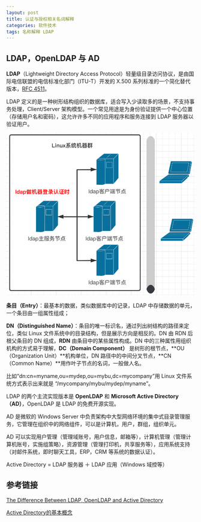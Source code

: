 ```yaml
---
layout: post
title: 认证与授权相关名词解释
categories: 软件技术
tags: 名称解释 LDAP
---
```


## LDAP，OpenLDAP 与 AD

**LDAP**（Lightweight Directory Access Protocol）轻量级目录访问协议，是由国际电信联盟的电信标准化部门（ITU-T）开发的 X.500 系列标准的一个简化替代版本，[RFC 4511](https://datatracker.ietf.org/doc/html/rfc4511)。

LDAP 定义的是一种树形结构组织的数据库，适合写入少读取多的场景，不支持事务处理，Client/Server 架构模型。一个常见用途是为身份验证提供一个中心位置（存储用户名和密码），这允许许多不同的应用程序和服务连接到 LDAP 服务器以验证用户。

![LDAP 服务架构](/assets/img/post/ldap.png "LDAP 服务架构")


**条目（Entry）**：最基本的数据，类似数据库中的记录，LDAP 中存储数据的单元，一个条目由一组属性组成；

**DN（Distinguished Name）**：条目的唯一标识名，通过列出树结构的路径来定位，类似 Linux 文件系统中的目录结构，但是展示方向是相反的。DN 由 RDN 后根父条目的 DN 组成，**RDN** 由条目中的某些属性构成。DN 中的三种属性用组织机构的方式易于理解，**DC（Domain Component）** 是树形的根节点，**OU（Organization Unit）**机构单位，DN 路径中的中间分叉节点，**CN（Common Name）**用作叶子节点的名词，一般做人名。

比如“dn:cn=myname,ou=mydep,ou=mybu,dc=mycompany”用 Linux 文件系统方式表示出来就是 “/mycompany/mybu/mydep/myname”。

LDAP 的两个主流实现版本是 **OpenLDAP** 和 **Microsoft Active Directory（AD）**，OpenLDAP 是 LDAP 的免费开源实现。

AD 是微软的 Windows Server 中负责架构中大型网络环境的集中式目录管理服务，它管理在组织中的网络组件，可以是计算机，用户，群组，组织单元。

AD 可以实现用户管理（管理域账号，用户信息，邮箱等），计算机管理（管理计算机账号，实施组策略），资源管理（管理打印机，共享服务等），应用系统支持（对邮件系统，即时聊天工具，ERP，CRM 等系统的数据认证）。

Active Directory = LDAP 服务器 ＋ LDAP 应用（Windows 域控等）

## 参考链接

[The Difference Between LDAP, OpenLDAP and Active Directory](https://jumpcloud.com/blog/difference-between-ldap-openldap-active-directory)

[Active Directory的基本概念](https://www.cnblogs.com/IFire47/p/6672176.html)